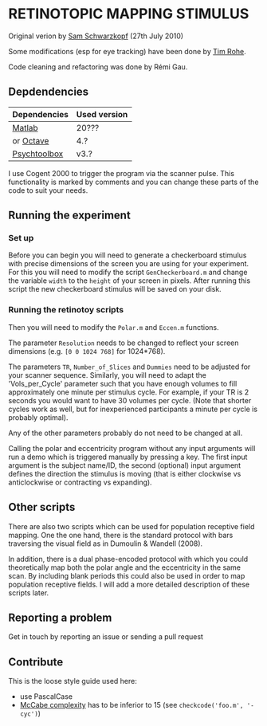 # RETINOTOPIC MAPPING STIMULUS

Original verion by [Sam Schwarzkopf](https://sampendu.net/sam-schwarzkopf/) (27th July 2010)

Some modifications (esp for eye tracking) have been done by [Tim Rohe](https://scholar.google.de/citations?user=mFO_FSAAAAAJ&hl=de).

Code cleaning and refactoring was done by Rémi Gau.

## Depdendencies

| Dependencies                                             | Used version |
|----------------------------------------------------------|--------------|
| [Matlab](https://www.mathworks.com/products/matlab.html) | 20???        |
| or [Octave](https://www.gnu.org/software/octave/)        | 4.?          |
| [Psychtoolbox](http://psychtoolbox.org/)                 | v3.?         |


I use Cogent 2000 to trigger the program via the scanner pulse. This functionality is marked by comments and you can change these parts of the code to suit your needs.

## Running the experiment

### Set up

Before you can begin you will need to generate a checkerboard stimulus with precise dimensions of the screen you are using for your experiment. For this you will need to modify the script `GenCheckerboard.m` and change the variable `width` to the `height` of your screen in pixels. After running this script the new checkerboard stimulus will be saved on your disk.

### Running the retinotoy scripts

Then you will need to modify the `Polar.m` and `Eccen.m` functions.

The parameter `Resolution` needs to be changed to reflect your screen dimensions (e.g. `[0 0 1024 768]` for 1024*768).

The parameters `TR`, `Number_of_Slices` and `Dummies` need to be adjusted for your scanner sequence. Similarly, you will need to adapt the 'Vols_per_Cycle' parameter such that you have enough volumes to fill approximately one minute per stimulus cycle. For example, if your TR is 2 seconds you would want to have 30 volumes per cycle. (Note that shorter cycles work as well, but for inexperienced participants a minute per cycle is probably optimal).

Any of the other parameters probably do not need to be changed at all.

Calling the polar and eccentricity program without any input arguments will run a demo which is triggered manually by pressing a key. The first input argument is the subject name/ID, the second (optional) input argument defines the direction the stimulus is moving (that is either clockwise vs anticlockwise or contracting vs expanding).


## Other scripts

There are also two scripts which can be used for population receptive field mapping. One the one hand, there is the standard protocol with bars traversing the visual field as in Dumoulin & Wandell (2008).

In addition, there is a dual phase-encoded protocol with which you could theoretically map both the polar angle and the eccentricity in the same scan. By including blank periods this could also be used in order to map population receptive fields. I will add a more detailed description of these scripts later.


## Reporting a problem

Get in touch by reporting an issue or sending a pull request

## Contribute

This is the loose style guide used here:
- use PascalCase
- [McCabe complexity](https://en.wikipedia.org/wiki/Cyclomatic_complexity) has to be inferior to 15 (see `checkcode('foo.m', '-cyc')`)
